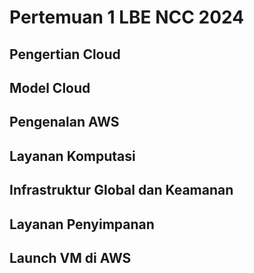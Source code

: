 # Pertemuan 1 LBE NCC 2024
## Pengertian Cloud
## Model Cloud
## Pengenalan AWS
## Layanan Komputasi 
## Infrastruktur Global dan Keamanan
## Layanan Penyimpanan
## Launch VM di AWS
